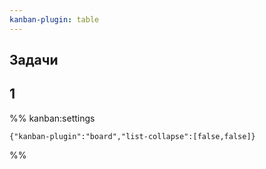 ```yaml
---
kanban-plugin: table
---
```


## Задачи



## 1





%% kanban:settings
```
{"kanban-plugin":"board","list-collapse":[false,false]}
```
%%